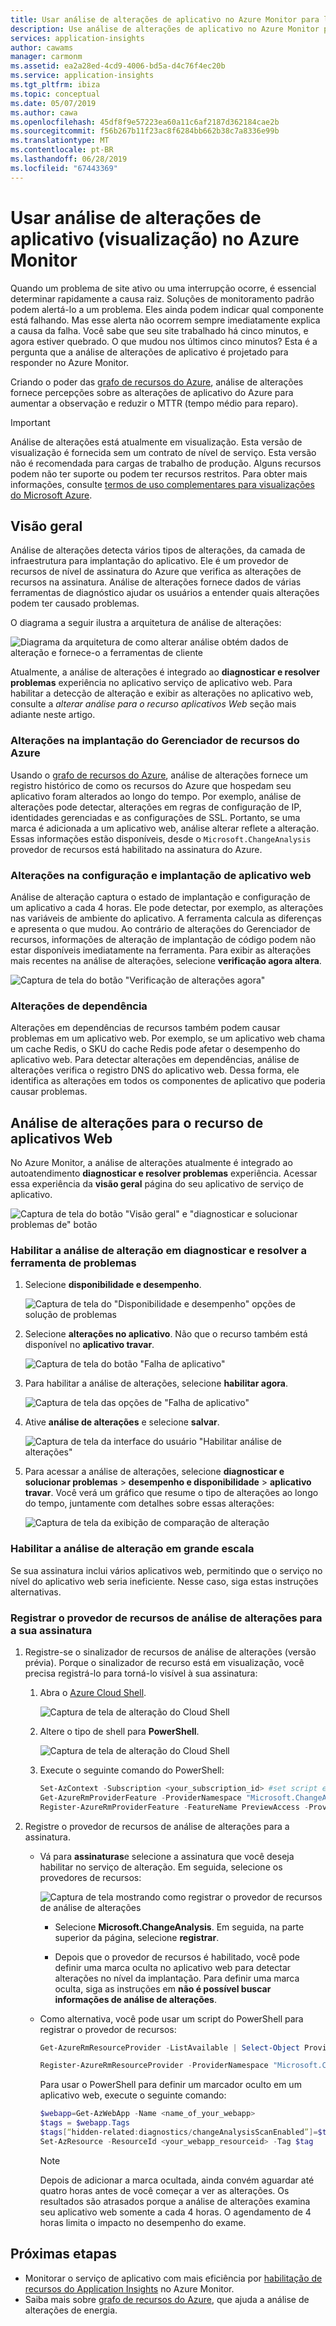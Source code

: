 ```yaml
---
title: Usar análise de alterações de aplicativo no Azure Monitor para localizar problemas de aplicativo web | Microsoft Docs
description: Use análise de alterações de aplicativo no Azure Monitor para solucionar problemas de aplicativos em sites ao vivo no serviço de aplicativo do Azure.
services: application-insights
author: cawams
manager: carmonm
ms.assetid: ea2a28ed-4cd9-4006-bd5a-d4c76f4ec20b
ms.service: application-insights
ms.tgt_pltfrm: ibiza
ms.topic: conceptual
ms.date: 05/07/2019
ms.author: cawa
ms.openlocfilehash: 45df8f9e57223ea60a11c6af2187d362184cae2b
ms.sourcegitcommit: f56b267b11f23ac8f6284bb662b38c7a8336e99b
ms.translationtype: MT
ms.contentlocale: pt-BR
ms.lasthandoff: 06/28/2019
ms.locfileid: "67443369"
---
```

# <a name="use-application-change-analysis-preview-in-azure-monitor"></a>Usar análise de alterações de aplicativo (visualização) no Azure Monitor

Quando um problema de site ativo ou uma interrupção ocorre, é essencial determinar rapidamente a causa raiz. Soluções de monitoramento padrão podem alertá-lo a um problema. Eles ainda podem indicar qual componente está falhando. Mas esse alerta não ocorrem sempre imediatamente explica a causa da falha. Você sabe que seu site trabalhado há cinco minutos, e agora estiver quebrado. O que mudou nos últimos cinco minutos? Esta é a pergunta que a análise de alterações de aplicativo é projetado para responder no Azure Monitor.

Criando o poder das [grafo de recursos do Azure](https://docs.microsoft.com/azure/governance/resource-graph/overview), análise de alterações fornece percepções sobre as alterações de aplicativo do Azure para aumentar a observação e reduzir o MTTR (tempo médio para reparo).

> [!IMPORTANT]
> Análise de alterações está atualmente em visualização. Esta versão de visualização é fornecida sem um contrato de nível de serviço. Esta versão não é recomendada para cargas de trabalho de produção. Alguns recursos podem não ter suporte ou podem ter recursos restritos. Para obter mais informações, consulte [termos de uso complementares para visualizações do Microsoft Azure](https://azure.microsoft.com/support/legal/preview-supplemental-terms/).

## <a name="overview"></a>Visão geral

Análise de alterações detecta vários tipos de alterações, da camada de infraestrutura para implantação do aplicativo. Ele é um provedor de recursos de nível de assinatura do Azure que verifica as alterações de recursos na assinatura. Análise de alterações fornece dados de várias ferramentas de diagnóstico ajudar os usuários a entender quais alterações podem ter causado problemas.

O diagrama a seguir ilustra a arquitetura de análise de alterações:

![Diagrama da arquitetura de como alterar análise obtém dados de alteração e fornece-o a ferramentas de cliente](./media/change-analysis/overview.png)

Atualmente, a análise de alterações é integrado ao **diagnosticar e resolver problemas** experiência no aplicativo serviço de aplicativo web. Para habilitar a detecção de alteração e exibir as alterações no aplicativo web, consulte a *alterar análise para o recurso aplicativos Web* seção mais adiante neste artigo.

### <a name="azure-resource-manager-deployment-changes"></a>Alterações na implantação do Gerenciador de recursos do Azure

Usando o [grafo de recursos do Azure](https://docs.microsoft.com/azure/governance/resource-graph/overview), análise de alterações fornece um registro histórico de como os recursos do Azure que hospedam seu aplicativo foram alterados ao longo do tempo. Por exemplo, análise de alterações pode detectar, alterações em regras de configuração de IP, identidades gerenciadas e as configurações de SSL. Portanto, se uma marca é adicionada a um aplicativo web, análise alterar reflete a alteração. Essas informações estão disponíveis, desde o `Microsoft.ChangeAnalysis` provedor de recursos está habilitado na assinatura do Azure.

### <a name="changes-in-web-app-deployment-and-configuration"></a>Alterações na configuração e implantação de aplicativo web

Análise de alteração captura o estado de implantação e configuração de um aplicativo a cada 4 horas. Ele pode detectar, por exemplo, as alterações nas variáveis de ambiente do aplicativo. A ferramenta calcula as diferenças e apresenta o que mudou. Ao contrário de alterações do Gerenciador de recursos, informações de alteração de implantação de código podem não estar disponíveis imediatamente na ferramenta. Para exibir as alterações mais recentes na análise de alterações, selecione **verificação agora altera**.

![Captura de tela do botão "Verificação de alterações agora"](./media/change-analysis/scan-changes.png)

### <a name="dependency-changes"></a>Alterações de dependência

Alterações em dependências de recursos também podem causar problemas em um aplicativo web. Por exemplo, se um aplicativo web chama um cache Redis, o SKU do cache Redis pode afetar o desempenho do aplicativo web. Para detectar alterações em dependências, análise de alterações verifica o registro DNS do aplicativo web. Dessa forma, ele identifica as alterações em todos os componentes de aplicativo que poderia causar problemas.

## <a name="change-analysis-for-the-web-apps-feature"></a>Análise de alterações para o recurso de aplicativos Web

No Azure Monitor, a análise de alterações atualmente é integrado ao autoatendimento **diagnosticar e resolver problemas** experiência. Acessar essa experiência da **visão geral** página do seu aplicativo de serviço de aplicativo.

![Captura de tela do botão "Visão geral" e "diagnosticar e solucionar problemas de" botão](./media/change-analysis/change-analysis.png)

### <a name="enable-change-analysis-in-the-diagnose-and-solve-problems-tool"></a>Habilitar a análise de alteração em diagnosticar e resolver a ferramenta de problemas

1. Selecione **disponibilidade e desempenho**.

    ![Captura de tela do "Disponibilidade e desempenho" opções de solução de problemas](./media/change-analysis/availability-and-performance.png)

1. Selecione **alterações no aplicativo**. Não que o recurso também está disponível no **aplicativo travar**.

   ![Captura de tela do botão "Falha de aplicativo"](./media/change-analysis/application-changes.png)

1. Para habilitar a análise de alterações, selecione **habilitar agora**.

   ![Captura de tela das opções de "Falha de aplicativo"](./media/change-analysis/enable-changeanalysis.png)

1. Ative **análise de alterações** e selecione **salvar**.

    ![Captura de tela da interface do usuário "Habilitar análise de alterações"](./media/change-analysis/change-analysis-on.png)


1. Para acessar a análise de alterações, selecione **diagnosticar e solucionar problemas** > **desempenho e disponibilidade** > **aplicativo travar**. Você verá um gráfico que resume o tipo de alterações ao longo do tempo, juntamente com detalhes sobre essas alterações:

     ![Captura de tela da exibição de comparação de alteração](./media/change-analysis/change-view.png)


### <a name="enable-change-analysis-at-scale"></a>Habilitar a análise de alteração em grande escala

Se sua assinatura inclui vários aplicativos web, permitindo que o serviço no nível do aplicativo web seria ineficiente. Nesse caso, siga estas instruções alternativas.

### <a name="register-the-change-analysis-resource-provider-for-your-subscription"></a>Registrar o provedor de recursos de análise de alterações para a sua assinatura

1. Registre-se o sinalizador de recursos de análise de alterações (versão prévia). Porque o sinalizador de recurso está em visualização, você precisa registrá-lo para torná-lo visível à sua assinatura:

   1. Abra o [Azure Cloud Shell](https://azure.microsoft.com/features/cloud-shell/).

      ![Captura de tela de alteração do Cloud Shell](./media/change-analysis/cloud-shell.png)

   1. Altere o tipo de shell para **PowerShell**.

      ![Captura de tela de alteração do Cloud Shell](./media/change-analysis/choose-powershell.png)

   1. Execute o seguinte comando do PowerShell:

        ``` PowerShell
        Set-AzContext -Subscription <your_subscription_id> #set script execution context to the subscription you are trying to enable
        Get-AzureRmProviderFeature -ProviderNamespace "Microsoft.ChangeAnalysis" -ListAvailable #Check for feature flag availability
        Register-AzureRmProviderFeature -FeatureName PreviewAccess -ProviderNamespace Microsoft.ChangeAnalysis #Register feature flag
        ```

1. Registre o provedor de recursos de análise de alterações para a assinatura.

   - Vá para **assinaturas**e selecione a assinatura que você deseja habilitar no serviço de alteração. Em seguida, selecione os provedores de recursos:

        ![Captura de tela mostrando como registrar o provedor de recursos de análise de alterações](./media/change-analysis/register-rp.png)

       - Selecione **Microsoft.ChangeAnalysis**. Em seguida, na parte superior da página, selecione **registrar**.

       - Depois que o provedor de recursos é habilitado, você pode definir uma marca oculta no aplicativo web para detectar alterações no nível da implantação. Para definir uma marca oculta, siga as instruções em **não é possível buscar informações de análise de alterações**.

   - Como alternativa, você pode usar um script do PowerShell para registrar o provedor de recursos:

        ```PowerShell
        Get-AzureRmResourceProvider -ListAvailable | Select-Object ProviderNamespace, RegistrationState #Check if RP is ready for registration

        Register-AzureRmResourceProvider -ProviderNamespace "Microsoft.ChangeAnalysis" #Register the Change Analysis RP
        ```

        Para usar o PowerShell para definir um marcador oculto em um aplicativo web, execute o seguinte comando:

        ```powershell
        $webapp=Get-AzWebApp -Name <name_of_your_webapp>
        $tags = $webapp.Tags
        $tags[“hidden-related:diagnostics/changeAnalysisScanEnabled”]=$true
        Set-AzResource -ResourceId <your_webapp_resourceid> -Tag $tag
        ```

     > [!NOTE]
     > Depois de adicionar a marca ocultada, ainda convém aguardar até quatro horas antes de você começar a ver as alterações. Os resultados são atrasados porque a análise de alterações examina seu aplicativo web somente a cada 4 horas. O agendamento de 4 horas limita o impacto no desempenho do exame.

## <a name="next-steps"></a>Próximas etapas

- Monitorar o serviço de aplicativo com mais eficiência por [habilitação de recursos do Application Insights](azure-web-apps.md) no Azure Monitor.
- Saiba mais sobre [grafo de recursos do Azure](https://docs.microsoft.com/azure/governance/resource-graph/overview), que ajuda a análise de alterações de energia.
